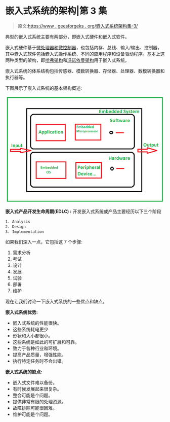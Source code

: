 # 嵌入式系统的架构|第 3 集

> 原文:[https://www . geesforgeks . org/嵌入式系统架构集-3/](https://www.geeksforgeeks.org/architecture-of-an-embedded-system-set-3/)

典型的嵌入式系统主要有两部分，即嵌入式硬件和嵌入式软件。

嵌入式硬件基于[微处理器和微控制器](https://www.geeksforgeeks.org/whats-difference-between-microcontoller-%C2%B5c-and-microprocessor-%C2%B5p/)，也包括内存、总线、输入/输出、控制器，其中嵌入式软件包括嵌入式操作系统、不同的应用程序和设备驱动程序。基本上这两种类型的架构，即[哈弗架构](https://www.geeksforgeeks.org/harvard-architecture/)和[冯诺依曼架构](https://www.geeksforgeeks.org/computer-organization-von-neumann-architecture/)用于嵌入式系统。

嵌入式系统的体系结构包括传感器、模数转换器、存储器、处理器、数模转换器和执行器等。

下图展示了嵌入式系统的基本架构概述:

![](img/4ebc9b38d4a40f1cce908d8d5909ea21.png)

**嵌入式产品开发生命周期(EDLC) :**
开发嵌入式系统或产品主要经历以下三个阶段

```
1. Analysis
2. Design
3. Implementation 
```

如果我们深入一点，它包括这 7 个步骤:

1.  需求分析
2.  考试
3.  设计
4.  发展
5.  试验
6.  部署
7.  维护

现在让我们讨论一下嵌入式系统的一些优点和缺点。

**嵌入式系统优势:**

*   嵌入式系统的性能很快。
*   这些系统耗电更少
*   形状和大小都很小。
*   这些系统是如此的可扩展和可靠。
*   致力于各种行业和环境。
*   提高产品质量，增强性能。
*   执行特定任务时不会出错。

**嵌入式系统的缺点:**

*   嵌入式文件难以备份。
*   有时候发展起来很复杂。
*   整合可能是个问题。
*   提供非常有限的处理资源。
*   故障排除可能很困难。
*   维护可能是个问题。